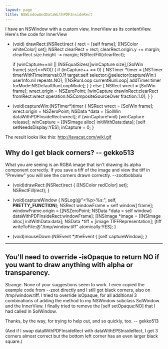 ```yaml
---
layout: page
title: NSWindowAndDataWithPDFInsideRect
---
```




I have an NSWindow with a custom view, InnerView as its contentView. Here's the code for InnerView

    
- (void) drawRect:(NSRect)rect {
	rect = [self frame];
	[[NSColor whiteColor] set];
	NSRect clearRect = rect;
	clearRect.origin.y += margin;
	clearRect.size.height -= margin;
	NSRectFill(clearRect);
	
	if (winCapture==nil || (NSEqualSizes([winCapture size],[SolWin frame].size)==NO)) {
		if (inCapture++ == 0) {
			NSTimer *timer = [NSTimer timerWithTimeInterval:0.1f target:self selector:@selector(captureWin:) userInfo:nil repeats:NO];
			[[NSRunLoop currentRunLoop] addTimer:timer forMode:NSDefaultRunLoopMode];
		}
	} else {
		NSRect wrect = [SolWin frame];
		wrect.origin = NSZeroPoint;
		[winCapture drawInRect:clearRect fromRect:wrect operation:NSCompositeSourceOver fraction:1.0];
	}
}
- (void)captureWin:(NSTimer*)timer {
	NSRect wrect = [SolWin frame];
	wrect.origin = NSZeroPoint;
	NSData *data = [SolWin dataWithPDFInsideRect:wrect];
	if (winCapture!=nil)
		[winCapture release];
	winCapture = [[NSImage alloc] initWithData:data];
	[self setNeedsDisplay:YES];
	inCapture = 0;
}


The result looks like this:
http://lavacat.com/wiki.gif

Why do I get black corners? -- gekko513
----

What you are seeing is an RGBA image that isn't drawing its alpha component correctly. If you save a tiff of the image and view the tiff in "Preview" you will see the corners drawn correctly. --zootbobbalu

    
- (void)drawRect:(NSRect)rect {
	[[NSColor redColor] set]; NSRectFill(rect);
}

- (void)captureWindow {
	NSLog(@"<%p>%s:", self, __PRETTY_FUNCTION__);
	NSRect windowFrame = self window] frame];
	windowFrame.origin = [[NSZeroPoint;
	NSData *data = self window] dataWithPDFInsideRect:windowFrame];
	[[NSImage *image = [[NSImage alloc] initWithData:data];
	NSData *tiff = [image TIFFRepresentation];
	[tiff writeToFile:@"/tmp/window.tiff" atomically:YES];
}

- (void)mouseDown:(NSEvent *)theEvent {
	[self captureWindow];
}


----

You'll need to override -isOpaque to return NO if you want to draw anything with alpha or transparency.
----
Strange. None of your suggestions seem to work. I even copied the example code from --zoot directly and I still got black corners, also on /tmp/window.tiff. I tried to override isOpaque, for all additional 3 combinations of adding the method to my NSWindow subclass S<nowiki/>olWindow and the InnerView. I finally tried to remove the [self setOpaque:NO] that I had called in S<nowiki/>olWindow.

Thanks, by the way, for trying to help out, and so quickly, too. -- gekko513

(And if I swap dataWithPDFInsideRect with dataWithEPSInsideRect, I get 3 corners almost correct but the bottom left corner has an even larger black square.)

